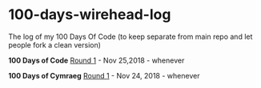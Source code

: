 # 100-days-wirehead-log
The log of my 100 Days Of Code (to keep separate from main repo and let people fork a clean version)

**100 Days of Code**
[Round 1](R1.md) - Nov 25,2018 - whenever

**100 Days of Cymraeg**
[Round 1](CY-R1.md) - Nov 24, 2018 - whenever

